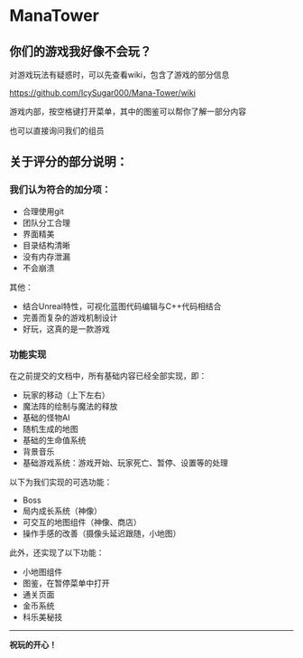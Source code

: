 # ManaTower

## 你们的游戏我好像不会玩？
对游戏玩法有疑惑时，可以先查看wiki，包含了游戏的部分信息

https://github.com/IcySugar000/Mana-Tower/wiki

游戏内部，按空格键打开菜单，其中的图鉴可以帮你了解一部分内容

也可以直接询问我们的组员

## 关于评分的部分说明：
### 我们认为符合的加分项：
- 合理使用git
- 团队分工合理
- 界面精美
- 目录结构清晰
- 没有内存泄漏
- 不会崩溃

其他：
- 结合Unreal特性，可视化蓝图代码编辑与C++代码相结合
- 完善而复杂的游戏机制设计
- 好玩，这真的是一款游戏

### 功能实现
在之前提交的文档中，所有基础内容已经全部实现，即：
-	玩家的移动（上下左右）
-	魔法阵的绘制与魔法的释放
-	基础的怪物AI
-	随机生成的地图
-	基础的生命值系统
-	背景音乐
-	基础游戏系统：游戏开始、玩家死亡、暂停、设置等的处理

以下为我们实现的可选功能：
- Boss
- 局内成长系统（神像）
- 可交互的地图组件（神像、商店）
- 操作手感的改善（摄像头延迟跟随，小地图）

此外，还实现了以下功能：
- 小地图组件
- 图鉴，在暂停菜单中打开
- 通关页面
- 金币系统
- 科乐美秘技

---

**祝玩的开心！**
